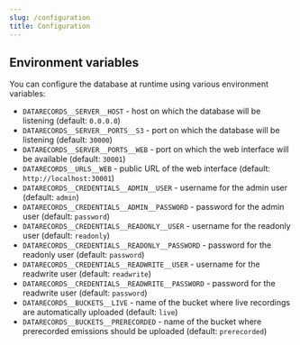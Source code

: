 ```yaml
---
slug: /configuration
title: Configuration
---
```


## Environment variables

You can configure the database at runtime using various environment variables:

- `DATARECORDS__SERVER__HOST` -
  host on which the database will be listening
  (default: `0.0.0.0`)
- `DATARECORDS__SERVER__PORTS__S3` -
  port on which the database will be listening
  (default: `30000`)
- `DATARECORDS__SERVER__PORTS__WEB` -
  port on which the web interface will be available
  (default: `30001`)
- `DATARECORDS__URLS__WEB` -
  public URL of the web interface
  (default: `http://localhost:30001`)
- `DATARECORDS__CREDENTIALS__ADMIN__USER` -
  username for the admin user
  (default: `admin`)
- `DATARECORDS__CREDENTIALS__ADMIN__PASSWORD` -
  password for the admin user
  (default: `password`)
- `DATARECORDS__CREDENTIALS__READONLY__USER` -
  username for the readonly user
  (default: `readonly`)
- `DATARECORDS__CREDENTIALS__READONLY__PASSWORD` -
  password for the readonly user
  (default: `password`)
- `DATARECORDS__CREDENTIALS__READWRITE__USER` -
  username for the readwrite user
  (default: `readwrite`)
- `DATARECORDS__CREDENTIALS__READWRITE__PASSWORD` -
  password for the readwrite user
  (default: `password`)
- `DATARECORDS__BUCKETS__LIVE` -
  name of the bucket where live recordings are automatically uploaded
  (default: `live`)
- `DATARECORDS__BUCKETS__PRERECORDED` -
  name of the bucket where prerecorded emissions should be uploaded
  (default: `prerecorded`)
